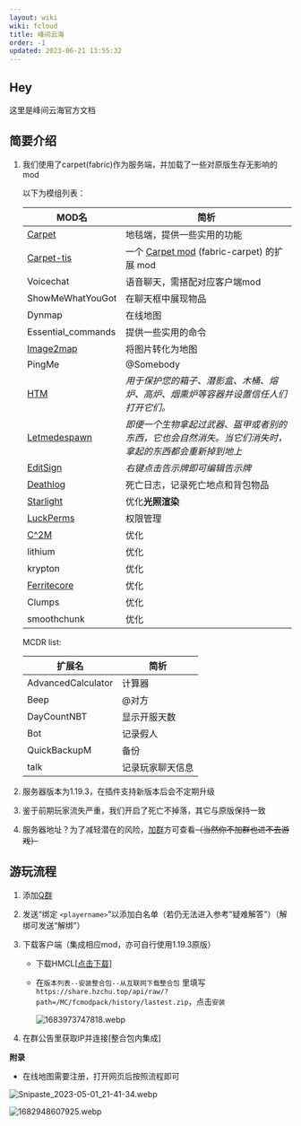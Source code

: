 ```yaml
---
layout: wiki
wiki: fcloud
title: 峰间云海
order: -1
updated: 2023-06-21 13:55:32
---
```


## Hey

这里是峰间云海官方文档

## 简要介绍

1. 我们使用了carpet(fabric)作为服务端，并加载了一些对原版生存无影响的mod

   以下为模组列表：

   | MOD名                                                        | 简析                                                         |
   | ------------------------------------------------------------ | ------------------------------------------------------------ |
   | [Carpet](https://github.com/gnembon/fabric-carpet)           | 地毯端，提供一些实用的功能                                   |
   | [Carpet-tis](https://github.com/TISUnion/Carpet-TIS-Addition) | 一个 [Carpet mod](https://github.com/gnembon/fabric-carpet) (fabric-carpet) 的扩展 mod |
   | Voicechat                                                    | 语音聊天，需搭配对应客户端mod                                |
   | ShowMeWhatYouGot                                             | 在聊天框中展现物品                                           |
   | Dynmap                                                       | 在线地图                                                     |
   | Essential_commands                                           | 提供一些实用的命令                                           |
   | [Image2map](https://www.mcmod.cn/class/3006.html)            | 将图片转化为地图                                             |
   | PingMe                                                       | @Somebody                                                    |
   | [HTM](https://www.mcmod.cn/class/5172.html)                  | *用于保护您的箱子、潜影盒、木桶、熔炉、高炉、烟熏炉等容器并设置信任人们打开它们。* |
   | [Letmedespawn](https://www.mcmod.cn/class/7415.html)         | *即便一个生物拿起过武器、盔甲或者别的东西，它也会自然消失。当它们消失时，拿起的东西都会重新掉到地上* |
   | [EditSign](https://www.mcmod.cn/class/2987.html)             | *右键点击告示牌即可编辑告示牌*                               |
   | [Deathlog](https://www.mcmod.cn/class/4113.html)             | 死亡日志，记录死亡地点和背包物品                             |
   | [Starlight](https://www.mcmod.cn/class/3303.html)            | 优化**光照渲染**                                             |
   | [LuckPerms](https://luckperms.net/)                          | 权限管理                                                     |
   | [C^2M](https://www.mcmod.cn/class/3511.html)                 | 优化                                                         |
   | lithium                                                      | 优化                                                         |
   | krypton                                                      | 优化                                                         |
   | [Ferritecore](https://www.mcmod.cn/class/3888.html)          | 优化                                                         |
   | Clumps                                                       | 优化                                                         |
   | smoothchunk                                                  | 优化                                                         |

   MCDR list:

   | 扩展名             | 简析             |
   | ------------------ | ---------------- |
   | AdvancedCalculator | 计算器           |
   | Beep               | @对方            |
   | DayCountNBT        | 显示开服天数     |
   | Bot                | 记录假人         |
   | QuickBackupM       | 备份             |
   | talk               | 记录玩家聊天信息 |

   

2. 服务器版本为1.19.3，在插件支持新版本后会不定期升级

3. 鉴于前期玩家流失严重，我们开启了死亡不掉落，其它与原版保持一致

4. 服务器地址？为了减轻潜在的风险，[加群](https://jq.qq.com/?_wv=1027&k=erVXhRym)方可查看~~（当然你不加群也进不去游戏）~~

## 游玩流程

1. 添加[Q群](https://jq.qq.com/?_wv=1027&k=erVXhRym)

2. 发送“绑定 `<playername>`”以添加白名单（若仍无法进入参考"疑难解答"）（解绑可发送“解绑”）

3. 下载客户端（集成相应mod，亦可自行使用1.19.3原版）

   -  下载HMCL[[点击下载]](https://share.hzchu.top/api/raw/?path=/MC/fcmodpack/HMCL3.2%E5%90%AF%E5%8A%A8%E5%99%A8.exe)

   - 在`版本列表--安装整合包--从互联网下载整合包` 里填写`https://share.hzchu.top/api/raw/?path=/MC/fcmodpack/history/lastest.zip`，点击`安装`

     ![1683973747818.webp](https://onep.hzchu.top/mount/pic/2023/05/13/645f66752bb93.webp)

     

4. 在群公告里获取IP并连接[整合包内集成]

**附录**

- 在线地图需要注册，打开网页后按照流程即可

![Snipaste_2023-05-01_21-41-34.webp](https://onep.hzchu.top/mount/pic/2023/05/01/644fc215cdcc4.webp)

![1682948607925.webp](https://onep.hzchu.top/mount/pic/2023/05/01/644fc20042a10.webp)



